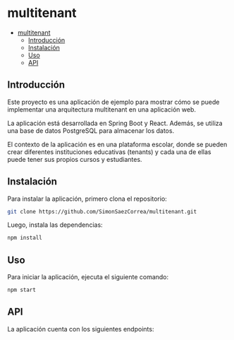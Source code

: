 # multitenant

- [multitenant](#multitenant)
  - [Introducción](#introducción)
  - [Instalación](#instalación)
  - [Uso](#uso)
  - [API](#api)

## Introducción

Este proyecto es una aplicación de ejemplo para mostrar cómo se puede implementar 
una arquitectura multitenant en una aplicación web.

La aplicación está desarrollada en Spring Boot y React. Además, se utiliza una 
base de datos PostgreSQL para almacenar los datos.

El contexto de la aplicación es en una plataforma escolar, donde se pueden
crear diferentes instituciones educativas (tenants) y cada una de ellas puede
tener sus propios cursos y estudiantes.

## Instalación

Para instalar la aplicación, primero clona el repositorio:

```bash
git clone https://github.com/SimonSaezCorrea/multitenant.git
```

Luego, instala las dependencias:

```bash
npm install
```

## Uso

Para iniciar la aplicación, ejecuta el siguiente comando:

```bash
npm start
```

## API

La aplicación cuenta con los siguientes endpoints:
